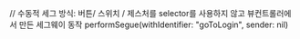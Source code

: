   // 수동적 세그 방식: 버튼/ 스위치 / 제스처를 selector를 사용하지 않고 뷰컨트롤러에서 만든 세그웨이 동작
            performSegue(withIdentifier: "goToLogin", sender: nil)